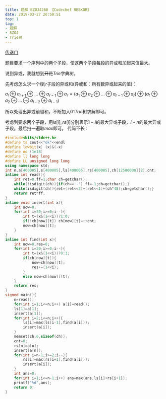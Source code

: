 ```yaml
---
title: 题解 BZOJ4260 【Codechef REBXOR】
date: 2019-03-27 20:50:51
top: 1
tag: 
- 题解
- BZOJ
- Trie树
---
```

[传送门](https://www.lydsy.com/JudgeOnline/problem.php?id=4260)

题目要求一个序列中的两个子段，使这两个子段每段的异或和加起来值最大。

说到异或，我就想到~~开花~~$Trie$字典树。

先考虑怎么求一个$l$到$r$子段的异或和$($异或和：所有数异或起来的值$)$：

$a_l\oplus a_{l+1}\oplus...\oplus a_{r-1} \oplus a_{r}=(a_1\oplus a_2\oplus...\oplus a_{r-1} \oplus a_{r})\oplus(a_1\oplus a_2\oplus...\oplus a_{l-2} \oplus a_{l-1})$

所以处理出异或前缀和，不断加入$01Trie$树求解即可。

考虑到要求两个子段，用$ls[i],rs[i]$分别表示$1-i$的最大异或子段，$i-n$的最大异或子段。最后扫一遍取$max$即可。
代码不长：
```cpp
#include<bits/stdc++.h>
#define ts cout<<"ok"<<endl
#define lowbit(x) (x)&(-x)
#define oo (1e18)
#define ll long long
#define LL unsigned long long
using namespace std;
int n,a[400005],s[400005],ls[400005],rs[400005],ch[12500000][2],cnt;
inline int read(){
    int ret=0,ff=1;char ch=getchar();
    while(!isdigit(ch)){if(ch=='-') ff=-1;ch=getchar();}
    while(isdigit(ch)){ret=(ret<<3)+(ret<<1)+(ch^48);ch=getchar();}
    return ret*ff;
}
inline void insert(int x){
    int now=0;
    for(int i=30;i>=0;i--){
        int t=(x&(1<<i))?1:0;
        if(!ch[now][t]) ch[now][t]=++cnt;
        now=ch[now][t];
    }
}
inline int find(int x){
    int now=0,res=0;
    for(int i=30;i>=0;i--){
        int t=(x&(1<<i))?0:1;
        if(ch[now][t]){
            now=ch[now][t];
            res+=(1<<i);
        }
        else now=ch[now][!t];
    }
    return res;
}
signed main(){
    n=read();
    for(int i=1;i<=n;i++) a[i]=read();
    ls[1]=a[1];
    insert(a[1]);
    for(int i=2;i<=n;i++){
        ls[i]=max(ls[i-1],find(a[i]));
        insert(a[i]);
    }
    memset(ch,0,sizeof(ch));
    cnt=0;
    rs[n]=a[n];
    insert(a[n]);
    for(int i=n-1;i>=2;i--){
        rs[i]=max(rs[i+1],find(a[i]));
        insert(a[i]);
    }
    int ans=0;
    for(int i=1;i<=n-1;i++) ans=max(ans,ls[i]+rs[i+1]);
    printf("%d",ans);
    return 0;
}
```